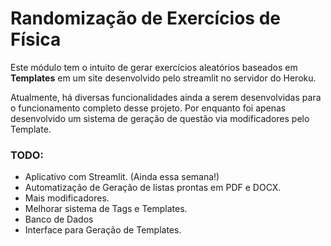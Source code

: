 
# Randomização de Exercícios de Física

Este módulo tem o intuito de gerar exercícios aleatórios baseados em **Templates** em um site desenvolvido pelo 
streamlit no servidor do Heroku.

Atualmente, há diversas funcionalidades ainda a serem desenvolvidas para o funcionamento completo desse projeto. Por 
enquanto foi apenas desenvolvido um sistema de geração de questão via modificadores pelo Template.

### TODO:
- Aplicativo com Streamlit. (Ainda essa semana!)
- Automatização de Geração de listas prontas em PDF e DOCX.
- Mais modificadores.
- Melhorar sistema de Tags e Templates.
- Banco de Dados
- Interface para Geração de Templates.
